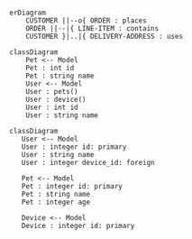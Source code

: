 ```mermaid

erDiagram
    CUSTOMER ||--o{ ORDER : places
    ORDER ||--|{ LINE-ITEM : contains
    CUSTOMER }|..|{ DELIVERY-ADDRESS : uses
```

```mermaid
classDiagram
    Pet <-- Model
    Pet : int id
    Pet : string name
    User <-- Model
    User : pets()
    User : device()
    User : int id
    User : string name
```

<!-- docfast-js-db-graph -->
```mermaid
classDiagram
   User <-- Model
   User : integer id: primary
   User : string name
   User : integer device_id: foreign

   Pet <-- Model
   Pet : integer id: primary
   Pet : string name
   Pet : integer age

   Device <-- Model
   Device : integer id: primary


```
<!-- /docfast-js-db-graph -->
